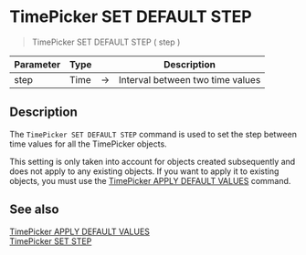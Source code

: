 # TimePicker SET DEFAULT STEP

> TimePicker SET DEFAULT STEP ( step )

| Parameter | Type |     | Description |
| --- | --- | --- | --- |
| step | Time | → | Interval between two time values |

## Description

The `TimePicker SET DEFAULT STEP` command is used to set the step between time values for all the TimePicker objects.

This setting is only taken into account for objects created subsequently and does not apply to any existing objects. If you want to apply it to existing objects, you must use the [TimePicker APPLY DEFAULT VALUES](TimePicker%20APPLY%20DEFAULT%20VALUES.ja.md) command.

## See also

[TimePicker APPLY DEFAULT VALUES](TimePicker%20APPLY%20DEFAULT%20VALUES.ja.md)  
[TimePicker SET STEP](TimePicker%20SET%20STEP.ja.md)
